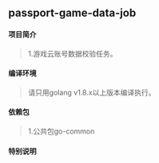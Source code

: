 ## passport-game-data-job

#### 项目简介
> 1.游戏云账号数据校验任务。

#### 编译环境
> 请只用golang v1.8.x以上版本编译执行。

#### 依赖包
> 1.公共包go-common

#### 特别说明
